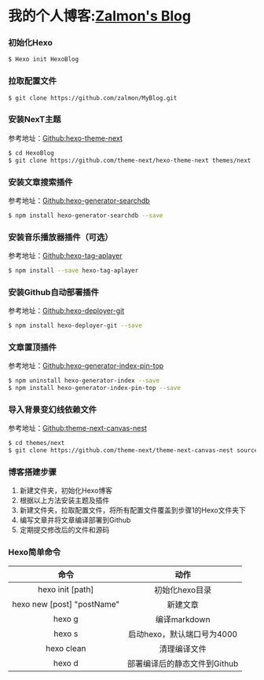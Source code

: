 # 我的个人博客:[Zalmon's Blog](https://glieen.cn)

### 初始化Hexo

```bash
$ Hexo init HexoBlog
```

### 拉取配置文件

```bash
$ git clone https://github.com/zalmon/MyBlog.git
```

### 安装NexT主题

参考地址：[Github:hexo-theme-next](https://github.com/theme-next/hexo-theme-next)

```bash
$ cd HexoBlog
$ git clone https://github.com/theme-next/hexo-theme-next themes/next
```

### 安装文章搜索插件

参考地址：[Github:hexo-generator-searchdb](https://github.com/theme-next/hexo-generator-searchdb)

```bash
$ npm install hexo-generator-searchdb --save
```

### 安装音乐播放器插件（可选）

参考地址：[Github:hexo-tag-aplayer](https://github.com/MoePlayer/hexo-tag-aplayer)

```bash
$ npm install --save hexo-tag-aplayer
```

### 安装Github自动部署插件

参考地址：[Github:hexo-deployer-git](https://github.com/hexojs/hexo-deployer-git)

```bash
$ npm install hexo-deployer-git --save
```

### 文章置顶插件

参考地址：[Github:hexo-generator-index-pin-top](https://github.com/netcan/hexo-generator-index-pin-top)

```bash
$ npm uninstall hexo-generator-index --save
$ npm install hexo-generator-index-pin-top --save
```

### 导入背景变幻线依赖文件

参考地址：[Github:theme-next-canvas-nest](https://github.com/theme-next/theme-next-canvas-nest)

```bash
$ cd themes/next
$ git clone https://github.com/theme-next/theme-next-canvas-nest source/lib/canvas-nest
```

### 博客搭建步骤

1. 新建文件夹，初始化Hexo博客
2. 根据以上方法安装主题及插件
3. 新建文件夹，拉取配置文件，将所有配置文件覆盖到步骤1的Hexo文件夹下
4. 编写文章并将文章编译部署到Github
5. 定期提交修改后的文件和源码

### Hexo简单命令

|            命令            |             动作             |
| :------------------------: | :--------------------------: |
|      hexo init [path]      |        初始化hexo目录        |
| hexo new [post] "postName" |           新建文章           |
|           hexo g           |         编译markdown         |
|           hexo s           |  启动hexo，默认端口号为4000  |
|         hexo clean         |         清理编译文件         |
|           hexo d           | 部署编译后的静态文件到Github |

